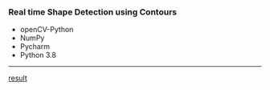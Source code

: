 ### Real time Shape Detection using Contours
* openCV-Python
* NumPy
* Pycharm
* Python 3.8

********
[result](https://github.com/OrangeFlavoredDerek/ContoursDetection/blob/master/result.jpg)